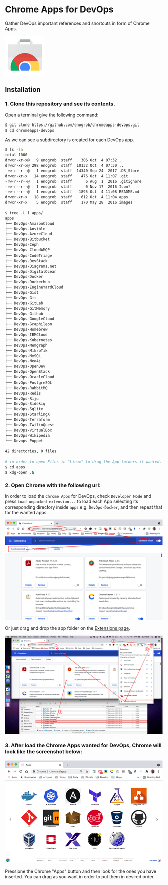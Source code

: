 # Chrome Apps for DevOps

Gather DevOps important references and shortcuts in form of Chrome Apps.

![Chrome Apps logo](images/chrome_apps.png)

## Installation

### 1. Clone this repository and see its contents.
Open a terminal give the following command:

```bash
$ git clone https://github.com/enogrob/chromeapps-devops.git
$ cd chromeapps-devops
```

As we can see a subdirectory is created for each DevOps app.

```bash
$ ls -la
total 1000
drwxr-xr-x@   9 enogrob  staff    306 Oct  4 07:32 .
drwxr-xr-x@ 298 enogrob  staff  10132 Oct  4 07:30 ..
-rw-r--r--@   1 enogrob  staff  14340 Sep 24  2017 .DS_Store
drwxr-xr-x   14 enogrob  staff    476 Oct  4 11:07 .git
-rw-r--r--@   1 enogrob  staff      6 Aug  1  2016 .gitignore
-rw-r--r--@   1 enogrob  staff      0 Nov 17  2016 Icon?
-rw-r--r--@   1 enogrob  staff   1895 Oct  4 11:08 README.md
drwxr-xr-x   18 enogrob  staff    612 Oct  4 11:04 apps
drwxr-xr-x    5 enogrob  staff    170 May 28  2016 images

$ tree -L 1 apps/
apps
├── DevOps-AmazonCloud
├── DevOps-Ansible
├── DevOps-AzureCloud
├── DevOps-Bitbucket
├── DevOps-Ceph
├── DevOps-CloudAMQP
├── DevOps-CodeTriage
├── DevOps-DevStack
├── DevOps-Diagrams.net
├── DevOps-DigitalOcean
├── DevOps-Docker
├── DevOps-Dockerhub
├── DevOps-EngineYardCloud
├── DevOps-Gist
├── DevOps-Git
├── DevOps-GitLab
├── DevOps-GitMemory
├── DevOps-Github
├── DevOps-GoogleCloud
├── DevOps-Graphileon
├── DevOps-Homebrew
├── DevOps-IBMCloud
├── DevOps-Kubernetes
├── DevOps-Memgraph
├── DevOps-MikroTik
├── DevOps-MySQL
├── DevOps-Neo4j
├── DevOps-OpenDev
├── DevOps-OpenStack
├── DevOps-OracleCloud
├── DevOps-PostgreSQL
├── DevOps-RabbitMQ
├── DevOps-Redis
├── DevOps-Riju
├── DevOps-Sidekiq
├── DevOps-Sqlite
├── DevOps-StarlingX
├── DevOps-Terraform
├── DevOps-TwilioQuest
├── DevOps-VirtualBox
├── DevOps-Wikipedia
└── Devops-Puppet

42 directories, 0 files

# in order to open Files in "Linux" to drag the App folders if wanted.
$ cd apps
$ xdg-open .&
```

### 2. Open Chrome with the following url:
In order to load the `Chrome Apps` for DevOps, check `Developer Mode` and press `Load unpacked extension...` to load each App selecting its corresponding directory inside `apps` e.g. `DevOps-Docker`, and then repeat that for the wanted apps. 

![Chrome screenshot](images/chrome_screenshot2.png)

Or just drag and drop the app folder on the [Extensions page](chrome://extensions).

![Chrome screenshot](images/chrome_screenshot3.png)

### 3. After load the Chrome Apps wanted for DevOps, Chrome will look like the screenshot below:

![Chrome screenshot](images/chrome_screenshot1.png)

Pressione the Chrome "Apps" button and then look for the ones you have inserted. You can drag as you want in order to put them in desired order.
